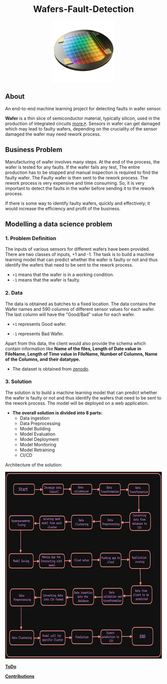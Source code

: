 ﻿<div align="center">

# Wafers-Fault-Detection

<img src="./Readme_Assets/semi.png" width="200" height="200">
</div>

## About

An end-to-end machine learning project for detecting faults in wafer sensor.

**Wafer** is a thin slice of semiconductor material, typically silicon, used in the production of integrated
circuits [more↗](https://en.wikipedia.org/wiki/Wafer_(electronics)#:~:text=In%20electronics%2C%20a%20wafer%20(also,in%20and%20upon%20the%20wafer.)). Sensors in wafer can get damaged which may lead to faulty wafers, depending on the cruciality of the sensor damaged the wafer may need rework process.

## Business Problem

Manufacturing of wafer involves many steps. At the end of the process, the wafer is tested for any faults. If the wafer
fails any test, The entire production has to be stopped and manual inspection is required to find the faulty wafer. The
Faulty wafer is then sent to the rework process. The rework process is very expensive and time consuming. So, it is very
important to detect the faults in the wafer before sending it to the rework process.

If there is some way to identify faulty wafers, quickly and effectively; it would increase the efficiency and profit of the business.  

## Modelling a data science problem

### 1. Problem Definition

The inputs of various sensors for different wafers have been provided. There are two classes of inputs, +1 and -1. The task is to build a machine learning model that can predict whether the wafer is faulty or not and thus identify the wafers that need to be sent to the rework process.

- ```+1``` means that the wafer is in a working condition.
- ```-1``` means that the wafer is faulty.

### 2. Data

The data is obtained as batches to a fixed location. The data contains the Wafer names and 590 columns of different sensor values for each wafer. The last column will have the "Good/Bad" value for each wafer.

- ```+1``` represents Good wafer.

- ```-1``` represents Bad Wafer.

Apart from this data, the client would also provide the schema which contain information like **Name of the files, Length of Date value in FileName, Length of Time value in FileName, Number of Columns, Name of the Columns, and their datatype.**

- The dataset is obtained from [zenodo](https://zenodo.org/record/4322353#.Y7K4y3ZBytU).

### 3. Solution

The solution is to build a machine learning model that can predict whether the wafer is faulty or not and thus identify the wafers that need to be sent to the rework process. The model will be deployed on a web application.

- **The overall solution is divided into 8 parts:**
  - Data ingestion
  - Data Preprocessing
  - Model Building
  - Model Evaluation
  - Model Deployment
  - Model Monitoring
  - Model Retraining
  - CI/CD

Architecture of the solution:

<div align="center">
<img src="./Readme_Assets/Arch.png" width="600" height="600">
</div>

**[ToDo](./ToDo.md)**

**[Contributions](./CONTRIBUTING.md)**
